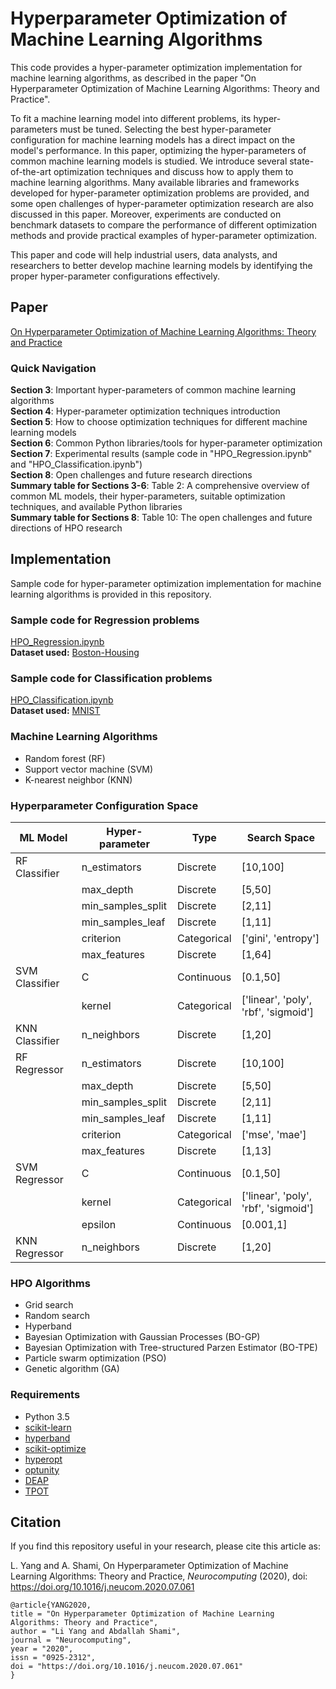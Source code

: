 # Hyperparameter Optimization of Machine Learning Algorithms

This code provides a hyper-parameter optimization implementation for machine learning algorithms, as described in the paper "On Hyperparameter Optimization of Machine Learning Algorithms: Theory and Practice".  

To fit a machine learning model into different problems, its hyper-parameters must be tuned. Selecting the best hyper-parameter configuration for machine learning models has a direct impact on the model's performance. In this paper, optimizing the hyper-parameters of common machine learning models is studied. We introduce several state-of-the-art optimization techniques and discuss how to apply them to machine learning algorithms. Many available libraries and frameworks developed for hyper-parameter optimization problems are provided, and some open challenges of hyper-parameter optimization research are also discussed in this paper. Moreover, experiments are conducted on benchmark datasets to compare the performance of different optimization methods and provide practical examples of hyper-parameter optimization.  

This paper and code will help industrial users, data analysts, and researchers to better develop machine learning models by identifying the proper hyper-parameter configurations effectively.

## Paper
[On Hyperparameter Optimization of Machine Learning Algorithms: Theory and Practice](https://arxiv.org/abs/2007.15745) 
### Quick Navigation
**Section 3**: Important hyper-parameters of common machine learning algorithms  
**Section 4**: Hyper-parameter optimization techniques introduction  
**Section 5**: How to choose optimization techniques for different machine learning models  
**Section 6**: Common Python libraries/tools for hyper-parameter optimization  
**Section 7**: Experimental results (sample code in "HPO_Regression.ipynb" and "HPO_Classification.ipynb")  
**Section 8**: Open challenges and future research directions  
**Summary table for Sections 3-6**: Table 2:  A comprehensive overview of common ML models, their hyper-parameters, suitable optimization techniques, and available Python libraries  
**Summary table for Sections 8**: Table 10:  The open challenges and future directions of HPO research  

## Implementation
Sample code for hyper-parameter optimization implementation for machine learning algorithms is provided in this repository.  

### Sample code for Regression problems  
[HPO_Regression.ipynb](https://github.com/LiYangHart/Hyperparameter-Optimization-of-Machine-Learning-Algorithms/blob/master/HPO_Regression.ipynb)   
**Dataset used:** [Boston-Housing](https://scikit-learn.org/stable/modules/generated/sklearn.datasets.load_boston.html)   
### Sample code for Classification problems  
[HPO_Classification.ipynb](https://github.com/LiYangHart/Hyperparameter-Optimization-of-Machine-Learning-Algorithms/blob/master/HPO_Classification.ipynb)   
**Dataset used:** [MNIST](https://scikit-learn.org/stable/modules/generated/sklearn.datasets.load_digits.html#sklearn.datasets.load_digits)   

### Machine Learning Algorithms  
* Random forest (RF)
* Support vector machine (SVM)
* K-nearest neighbor (KNN)  

### Hyperparameter Configuration Space  
|     ML Model          |     Hyper-parameter      |     Type           |     Search Space                            |
|-----------------------|--------------------------|--------------------|---------------------------------------------|
|     RF Classifier     |     n_estimators         |     Discrete       |     [10,100]                                |
|                       |     max_depth            |     Discrete       |     [5,50]                                  |
|                       |     min_samples_split    |     Discrete       |     [2,11]                                  |
|                       |     min_samples_leaf     |     Discrete       |     [1,11]                                  |
|                       |     criterion            |     Categorical    |     ['gini', 'entropy']                     |
|                       |     max_features         |     Discrete       |     [1,64]                                  |
|     SVM Classifier    |     C                    |     Continuous     |     [0.1,50]                                |
|                       |     kernel               |     Categorical    |     ['linear', 'poly', 'rbf', 'sigmoid']    |
|     KNN Classifier    |     n_neighbors          |     Discrete       |     [1,20]                                  |
|     RF Regressor      |     n_estimators         |     Discrete       |     [10,100]                                |
|                       |     max_depth            |     Discrete       |     [5,50]                                  |
|                       |     min_samples_split    |     Discrete       |     [2,11]                                  |
|                       |     min_samples_leaf     |     Discrete       |     [1,11]                                  |
|                       |     criterion            |     Categorical    |     ['mse', 'mae']                          |
|                       |     max_features         |     Discrete       |     [1,13]                                  |
|     SVM Regressor     |     C                    |     Continuous     |     [0.1,50]                                |
|                       |     kernel               |     Categorical    |     ['linear', 'poly', 'rbf', 'sigmoid']    |
|                       |     epsilon              |     Continuous     |     [0.001,1]                               |
|     KNN Regressor     |     n_neighbors          |     Discrete       |     [1,20]                                  |

### HPO Algorithms  
* Grid search
* Random search
* Hyperband
* Bayesian Optimization with Gaussian Processes (BO-GP)
* Bayesian Optimization with Tree-structured Parzen Estimator (BO-TPE)
* Particle swarm optimization (PSO)
* Genetic algorithm (GA)  

### Requirements  
* Python 3.5  
* [scikit-learn](https://scikit-learn.org/stable/)  
* [hyperband](https://github.com/thuijskens/scikit-hyperband)  
* [scikit-optimize](https://github.com/scikit-optimize/scikit-optimize)  
* [hyperopt](https://github.com/hyperopt/hyperopt)  
* [optunity](https://github.com/claesenm/optunity)  
* [DEAP](https://github.com/DEAP/deap)  
* [TPOT](https://github.com/EpistasisLab/tpot)  

## Citation
If you find this repository useful in your research, please cite this article as:  

L. Yang and A. Shami, On Hyperparameter Optimization of Machine Learning
Algorithms: Theory and Practice, *Neurocomputing* (2020), doi: https://doi.org/10.1016/j.neucom.2020.07.061

```
@article{YANG2020,
title = "On Hyperparameter Optimization of Machine Learning Algorithms: Theory and Practice",
author = "Li Yang and Abdallah Shami",
journal = "Neurocomputing",
year = "2020",
issn = "0925-2312",
doi = "https://doi.org/10.1016/j.neucom.2020.07.061"
}
```

